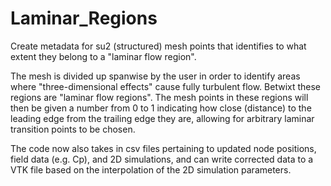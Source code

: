 # Laminar_Regions

Create metadata for su2 (structured) mesh points that identifies to what extent they belong to a "laminar flow region".

The mesh is divided up spanwise by the user in order to identify areas where "three-dimensional effects" cause fully turbulent flow. Betwixt these regions are "laminar flow regions". The mesh points in these regions will then be given a number from 0 to 1 indicating how close (distance) to the leading edge from the trailing edge they are, allowing for arbitrary laminar transition points to be chosen.

The code now also takes in csv files pertaining to updated node positions, field data (e.g. Cp), and 2D simulations, and can write corrected data to a VTK file based on the interpolation of the 2D simulation parameters.
